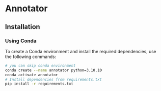 # Annotator

## Installation

### Using Conda

To create a Conda environment and install the required dependencies, use the following commands:

```bash
# you can skip conda environment
conda create --name annotator python=3.10.10
conda activate annotator
# Install dependencies from requirements.txt
pip install -r requirements.txt